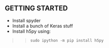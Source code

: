 ## GETTING STARTED
- Install spyder
- Install a bunch of Keras stuff
- Install h5py using:
> > `sudo ipython -m pip install h5py`